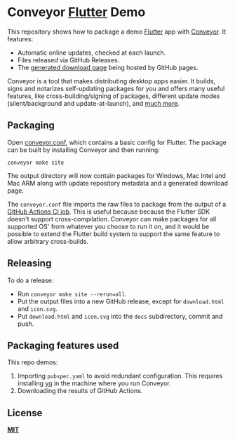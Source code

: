 # Conveyor [Flutter](https://flutter.dev/) Demo

This repository shows how to package a demo [Flutter](https://flutter.dev/) app with [Conveyor](https://hydraulic.software/).
It features:

- Automatic online updates, checked at each launch.
- Files released via GitHub Releases.
- The [generated download page](https://hydraulic-software.github.io/flutter-demo/download.html) being hosted by GitHub pages.

Conveyor is a tool that makes distributing desktop apps easier. It builds, signs and notarizes self-updating
packages for you and offers many useful features, like cross-building/signing of packages, different update modes (silent/background and
update-at-launch), and [much more](https://conveyor.hydraulic.dev/).

## Packaging

Open [conveyor.conf](conveyor.conf), which contains a basic config for Flutter. The package can be built by installing Conveyor and 
then running:

```
conveyor make site
```

The output directory will now contain packages for Windows, Mac Intel and Mac ARM along with update repository metadata and a generated
download page.

The `conveyor.conf` file imports the raw files to package from the output of a [GitHub Actions CI job](.github/workflows/build.yml). This is
useful because because the Flutter SDK doesn't support cross-compilation. Conveyor can make packages for all supported OS' from whatever you choose to
run it on, and it would be possible to extend the Flutter build system to support the same feature to allow arbitrary cross-builds.

## Releasing

To do a release: 

* Run `conveyor make site --rerun=all`.
* Put the output files into a new GitHub release, except for `download.html` and `icon.svg`.
* Put `download.html` and `icon.svg` into the `docs` subdirectory, commit and push.

## Packaging features used

This repo demos:

1. Importing `pubspec.yaml` to avoid redundant configuration. This requires installing [yq](https://mikefarah.gitbook.io/yq/) in the machine where you run Conveyor.
2. Downloading the results of GitHub Actions.

## License

**[MIT](LICENSE)**
